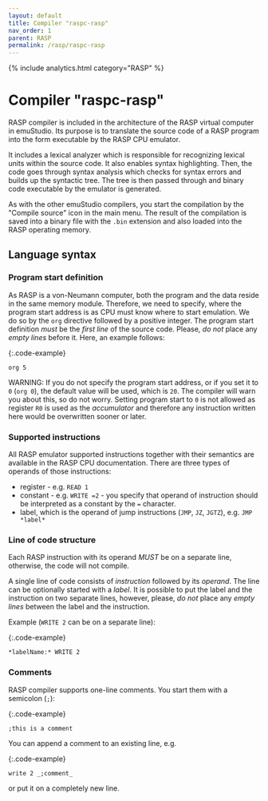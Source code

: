 ```yaml
---
layout: default
title: Compiler "raspc-rasp"
nav_order: 1
parent: RASP
permalink: /rasp/raspc-rasp
---
```


{% include analytics.html category="RASP" %}

# Compiler "raspc-rasp"

RASP compiler is included in the architecture of the RASP virtual computer in emuStudio. Its purpose is to translate the source code of a RASP program into the form executable by the RASP CPU emulator. 

It includes a lexical analyzer which is responsible for recognizing lexical units within the source code. It also enables syntax highlighting. Then, the code goes through syntax analysis which checks for syntax errors and builds up the syntactic tree. The tree is then passed through and binary code executable by the emulator is generated. 

As with the other emuStudio compilers, you start the compilation by the "Compile source" icon in the main menu. The result of the compilation is saved into a binary file with the `.bin` extension and also loaded into the RASP operating memory. 

## Language syntax

### Program start definition

As RASP is a von-Neumann computer, both the program and the data reside in the same memory module. Therefore, we need to specify, where the program start address is as CPU must know where to start emulation. We do so by the `org` directive followed by a positive integer. The program start definition *must* be the *first line* of the source code. Please, *do not* place any *empty lines* before it. Here, an example follows:

{:.code-example}
```
org 5
```

WARNING: If you do not specify the program start address, or if you set it to `0` (`org 0`), the default value will be used, which is `20`. The compiler will warn you about this, so do not worry. Setting program start to `0` is not allowed as register `R0` is used as the *accumulator* and therefore any instruction written here would be overwritten sooner or later.

### Supported instructions

All RASP emulator supported instructions together with their semantics are available in the RASP CPU documentation. There are three types of operands of those instructions:

- register - e.g. `READ 1`
- constant - e.g. `WRITE =2` - you specify that operand of instruction should be interpreted as a constant by the `=` character.
- label, which is the operand of jump instructions (`JMP`, `JZ`, `JGTZ`), e.g. `JMP *label*`

### Line of code structure

Each RASP instruction with its operand *MUST* be on a separate line, otherwise, the code will not compile. 

A single line of code consists of *instruction* followed by its *operand*. The line can be optionally started with a *label*. It is possible to put the label and the instruction on two separate lines, however, please, *do not* place any *empty lines* between the label and the instruction.

Example (`WRITE 2` can be on a separate line):

{:.code-example}
```
*labelName:* WRITE 2
```

### Comments

RASP compiler supports one-line comments. You start them with a semicolon (`;`):

{:.code-example}
```
;this is a comment
```

You can append a comment to an existing line, e.g.

{:.code-example}
```
write 2 _;comment_
```

or put it on a completely new line.
